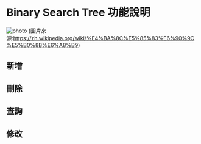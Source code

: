 # Binary Search Tree 功能說明
![photo](https://github.com/stopraining/LearningNote/blob/master/pic/a.jpg) 
(圖片來源:https://zh.wikipedia.org/wiki/%E4%BA%8C%E5%85%83%E6%90%9C%E5%B0%8B%E6%A8%B9)
    
## 新增

## 刪除

## 查詢

## 修改
